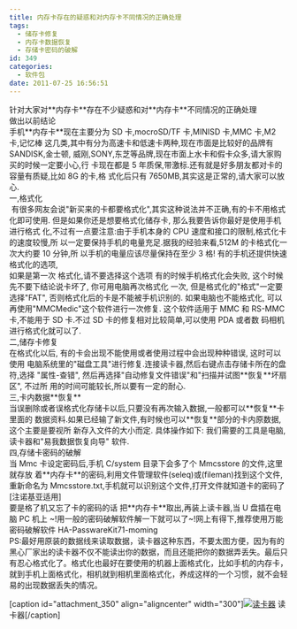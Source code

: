 ```yaml
---
title: 内存卡存在的疑惑和对内存卡不同情况的正确处理
tags:
  - 储存卡修复
  - 内存卡数据恢复
  - 存储卡密码的破解
id: 349
categories:
  - 软件包
date: 2011-07-25 16:56:51
---
```


<div>
<div>针对大家对**内存卡**存在不少疑惑和对**内存卡**不同情况的正确处理</div>
<div>做出以前结论</div>
<div></div>
<div>手机**内存卡**现在主要分为 SD 卡,mocroSD/TF 卡,MINISD 卡,MMC 卡,M2 卡,记忆棒 这几类,其中有分为高速卡和低速卡两种,现在市面是比较好的品牌有 SANDISK,金士顿, 威刚,SONY,东芝等品牌,现在市面上水卡和假卡众多,请大家购买的时候一定要小心,行 卡现在都是 5 年质保,带激标.还有就是好多朋友都对卡的容量有质疑,比如 8G 的卡,格 式化后只有 7650MB,其实这是正常的,请大家可以放心.</div>
<div></div>
<div>一,格式化</div>
<div></div>
<div> 有很多网友会说"新买来的卡都要格式化",其实这种说法并不正确,有的卡不用格式 化即可使用. 但是如果你还是想要格式化储存卡, 那么我要告诉你最好是使用手机进行格式 化,不过有一点要注意:由于手机本身的 CPU 速度和接口的限制,格式化卡的速度较慢,所 以一定要保持手机的电量充足.据我的经验来看,512M 的卡格式化一次大约要 10 分钟,所 以手机的电量应该尽量保持在至少 3 格! 有的手机还提供快速格式化的选项,</div>
<div></div>
<div>如果是第一次 格式化,请不要选择这个选项 有的时候手机格式化会失败, 这个时候先不要下结论说卡坏了, 你可用电脑再次格式化 一次, 但是格式化的"格式"一定要选择"FAT", 否则格式化后的卡是不能被手机识别的. 如果电脑也不能格式化, 可以再使用"MMCMedic"这个软件进行一次修复. 这个软件适用于 MMC 和 RS-MMC 卡,不能用于 SD 卡.不过 SD 卡的修复相对比较简单,可以使用 PDA 或者数 码相机进行格式化就可以了.</div>
<div></div>
<div>二,储存卡修复</div>
<div></div>
<div>在格式化以后, 有的卡会出现不能使用或者使用过程中会出现种种错误, 这时可以使用 电脑系统里的"磁盘工具"进行修复.连接读卡器,然后右键点击存储卡所在的盘符,选择 "属性-查错", 然后再选择"自动修复文件错误"和"扫描并试图**恢复**坏扇区", 不过所 用的时间可能较长,所以要有一定的耐心.</div>
<div></div>
<div>三,卡内数据**恢复**</div>
<div></div>
<div>当误删除或者误格式化存储卡以后,只要没有再次输入数据,一般都可以**恢复**卡里面的 数据资料.如果已经输了新文件,有时候也可以**恢复**部分的卡内原数据,这个主要是要视所 新存入文件的大小而定. 具体操作如下: 我们需要的工具是电脑, 读卡器和"易我数据恢复向导" 软件.</div>
<div></div>
<div>四,存储卡密码的破解</div>
<div></div>
<div>当 Mmc 卡设定密码后,手机 C/system 目录下会多了个 Mmcsstore 的文件,这里就存放 着**内存卡**的密码,利用文件管理软件(seleq)或(fileman)找到这个文件,重新命名为 Mmcsstore.txt,手机就可以识别这个文件,打开文件就知道卡的密码了[注诺基亚适用]</div>
<div></div>
<div>要是格了机又忘了卡的密码的话 把**内存卡**取出,再装上读卡器,当 U 盘插在电脑 PC 机上 ~!用一般的密码破解软件解一下就可以了~!网上有得下,推荐使用万能密码破解软件 HA-PasswareKit71-moming</div>
</div>
<div></div>
<div>PS:最好用原装的数据线来读取数据，读卡器这种东西，不要太图方便，因为有的黑心厂家出的读卡器不仅不能读出你的数据，而且还能把你的数据弄丢失。最后只有忍心格式化了。格式化也最好在要使用的机器上面格式化，比如手机的内存卡，就到手机上面格式化，相机就到相机里面格式化，养成这样的一个习惯，就不会轻易的出现数据丢失的情况。</div>
<div>

[caption id="attachment_350" align="aligncenter" width="300"][![读卡器](http://www.pooy.net/wp-content/uploads/2012/09/dukaqi-300x254.jpg "读卡器")](http://www.pooy.net/wp-content/uploads/2012/09/dukaqi.jpg) 读卡器[/caption]

</div>